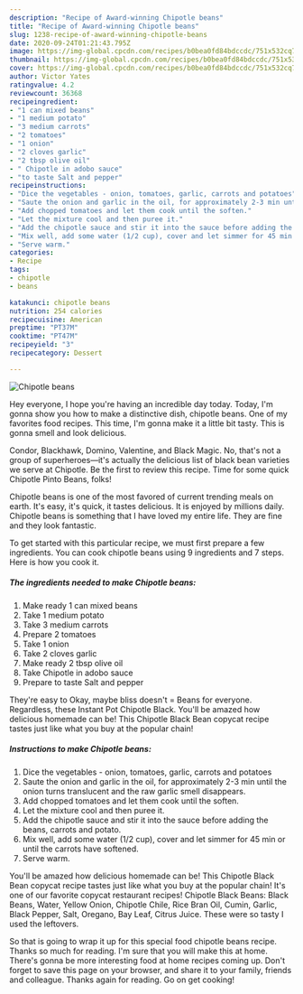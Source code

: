 ```yaml
---
description: "Recipe of Award-winning Chipotle beans"
title: "Recipe of Award-winning Chipotle beans"
slug: 1238-recipe-of-award-winning-chipotle-beans
date: 2020-09-24T01:21:43.795Z
image: https://img-global.cpcdn.com/recipes/b0bea0fd84bdccdc/751x532cq70/chipotle-beans-recipe-main-photo.jpg
thumbnail: https://img-global.cpcdn.com/recipes/b0bea0fd84bdccdc/751x532cq70/chipotle-beans-recipe-main-photo.jpg
cover: https://img-global.cpcdn.com/recipes/b0bea0fd84bdccdc/751x532cq70/chipotle-beans-recipe-main-photo.jpg
author: Victor Yates
ratingvalue: 4.2
reviewcount: 36368
recipeingredient:
- "1 can mixed beans"
- "1 medium potato"
- "3 medium carrots"
- "2 tomatoes"
- "1 onion"
- "2 cloves garlic"
- "2 tbsp olive oil"
- " Chipotle in adobo sauce"
- "to taste Salt and pepper"
recipeinstructions:
- "Dice the vegetables - onion, tomatoes, garlic, carrots and potatoes"
- "Saute the onion and garlic in the oil, for approximately 2-3 min until the onion turns translucent and the raw garlic smell disappears."
- "Add chopped tomatoes and let them cook until the soften."
- "Let the mixture cool and then puree it."
- "Add the chipotle sauce and stir it into the sauce before adding the beans, carrots and potato."
- "Mix well, add some water (1/2 cup), cover and let simmer for 45 min or until the carrots have softened."
- "Serve warm."
categories:
- Recipe
tags:
- chipotle
- beans

katakunci: chipotle beans 
nutrition: 254 calories
recipecuisine: American
preptime: "PT37M"
cooktime: "PT47M"
recipeyield: "3"
recipecategory: Dessert

---
```



![Chipotle beans](https://img-global.cpcdn.com/recipes/b0bea0fd84bdccdc/751x532cq70/chipotle-beans-recipe-main-photo.jpg)

Hey everyone, I hope you're having an incredible day today. Today, I'm gonna show you how to make a distinctive dish, chipotle beans. One of my favorites food recipes. This time, I'm gonna make it a little bit tasty. This is gonna smell and look delicious.

Condor, Blackhawk, Domino, Valentine, and Black Magic. No, that&#39;s not a group of superheroes—it&#39;s actually the delicious list of black bean varieties we serve at Chipotle. Be the first to review this recipe. Time for some quick Chipotle Pinto Beans, folks!

Chipotle beans is one of the most favored of current trending meals on earth. It's easy, it's quick, it tastes delicious. It is enjoyed by millions daily. Chipotle beans is something that I have loved my entire life. They are fine and they look fantastic.


To get started with this particular recipe, we must first prepare a few ingredients. You can cook chipotle beans using 9 ingredients and 7 steps. Here is how you cook it.

<!--inarticleads1-->

##### The ingredients needed to make Chipotle beans:

1. Make ready 1 can mixed beans
1. Take 1 medium potato
1. Take 3 medium carrots
1. Prepare 2 tomatoes
1. Take 1 onion
1. Take 2 cloves garlic
1. Make ready 2 tbsp olive oil
1. Take  Chipotle in adobo sauce
1. Prepare to taste Salt and pepper


They&#39;re easy to Okay, maybe bliss doesn&#39;t = Beans for everyone. Regardless, these Instant Pot Chipotle Black. You&#39;ll be amazed how delicious homemade can be! This Chipotle Black Bean copycat recipe tastes just like what you buy at the popular chain! 

<!--inarticleads2-->

##### Instructions to make Chipotle beans:

1. Dice the vegetables - onion, tomatoes, garlic, carrots and potatoes
1. Saute the onion and garlic in the oil, for approximately 2-3 min until the onion turns translucent and the raw garlic smell disappears.
1. Add chopped tomatoes and let them cook until the soften.
1. Let the mixture cool and then puree it.
1. Add the chipotle sauce and stir it into the sauce before adding the beans, carrots and potato.
1. Mix well, add some water (1/2 cup), cover and let simmer for 45 min or until the carrots have softened.
1. Serve warm.


You&#39;ll be amazed how delicious homemade can be! This Chipotle Black Bean copycat recipe tastes just like what you buy at the popular chain! It&#39;s one of our favorite copycat restaurant recipes! Chipotle Black Beans: Black Beans, Water, Yellow Onion, Chipotle Chile, Rice Bran Oil, Cumin, Garlic, Black Pepper, Salt, Oregano, Bay Leaf, Citrus Juice. These were so tasty I used the leftovers. 

So that is going to wrap it up for this special food chipotle beans recipe. Thanks so much for reading. I'm sure that you will make this at home. There's gonna be more interesting food at home recipes coming up. Don't forget to save this page on your browser, and share it to your family, friends and colleague. Thanks again for reading. Go on get cooking!

